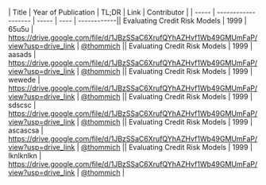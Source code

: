 | Title | Year of Publication | TL;DR | Link | Contributor |
| ----- | ------------------- | ----- | ---- | ------------|| Evaluating Credit Risk Models | 1999 | 65u5u | https://drive.google.com/file/d/1JBzSSaC6XrufQYhAZHvf1Wb49GMUmFaP/view?usp=drive_link | [@thommich](https://github.com/thommich) || Evaluating Credit Risk Models | 1999 | aasads | https://drive.google.com/file/d/1JBzSSaC6XrufQYhAZHvf1Wb49GMUmFaP/view?usp=drive_link | [@thommich](https://github.com/thommich) || Evaluating Credit Risk Models | 1999 | wewede | https://drive.google.com/file/d/1JBzSSaC6XrufQYhAZHvf1Wb49GMUmFaP/view?usp=drive_link | [@thommich](https://github.com/thommich) || Evaluating Credit Risk Models | 1999 | sdscsc | https://drive.google.com/file/d/1JBzSSaC6XrufQYhAZHvf1Wb49GMUmFaP/view?usp=drive_link | [@thommich](https://github.com/thommich) || Evaluating Credit Risk Models | 1999 | ascascsa | https://drive.google.com/file/d/1JBzSSaC6XrufQYhAZHvf1Wb49GMUmFaP/view?usp=drive_link | [@thommich](https://github.com/thommich) || Evaluating Credit Risk Models | 1999 | lknlknlkn | https://drive.google.com/file/d/1JBzSSaC6XrufQYhAZHvf1Wb49GMUmFaP/view?usp=drive_link | [@thommich](https://github.com/thommich) |